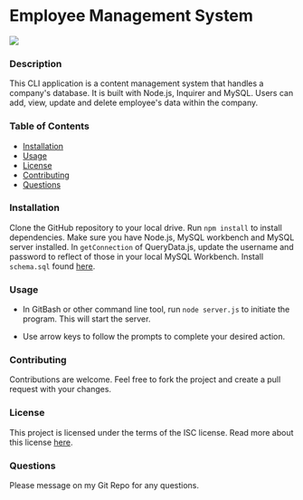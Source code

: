 # Employee Management System

[![](https://img.shields.io/badge/License-ISC-green)](https://opensource.org/licenses/ISC)

### Description

This CLI application is a content management system that handles a company's database. It is built with Node.js, Inquirer and MySQL. Users can add, view, update and delete employee's data within the company.

### Table of Contents

* [Installation](#installation)
* [Usage](#usage)
* [License](#license)
* [Contributing](#contributing)
* [Questions](#questions)

### Installation

Clone the GitHub repository to your local drive. Run `npm install` to install dependencies. Make sure you have Node.js, MySQL workbench and MySQL server installed.
In `getConnection` of QueryData.js, update the username and password to reflect of those in your local MySQL Workbench. Install `schema.sql` found [here](db/schema.sql).

### Usage

* In GitBash or other command line tool, run `node server.js` to initiate the program. This will start the server.

* Use arrow keys to follow the prompts to complete your desired action.

### Contributing

Contributions are welcome. Feel free to fork the project and create a pull request with your changes.

### License

This project is licensed under the terms of the ISC license. Read more about this license [here](https://opensource.org/licenses/ISC).

### Questions

Please message on my Git Repo for any questions.

